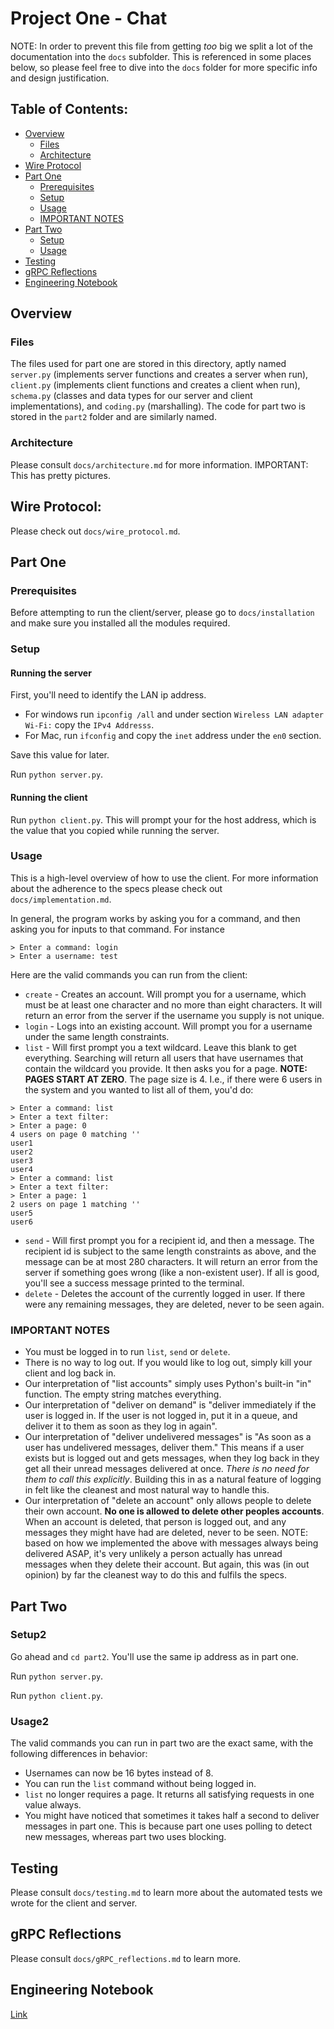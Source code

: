 # Project One - Chat

NOTE: In order to prevent this file from getting _too_ big we split a lot of the documentation into the `docs` subfolder. This is referenced in some places below, so please feel free to dive into the `docs` folder for more specific info and design justification.

## Table of Contents:

- [Overview](#overview)
  - [Files](#files)
  - [Architecture](#architecture)
- [Wire Protocol](#wire-protocol)
- [Part One](#part-one)
  - [Prerequisites](#prerequisites)
  - [Setup](#setup)
  - [Usage](#usage)
  - [IMPORTANT NOTES](#important-notes)
- [Part Two](#part-two)
  - [Setup](#setup2)
  - [Usage](#usage2)
- [Testing](#testing)
- [gRPC Reflections](#grpc-reflections)
- [Engineering Notebook](#engineering-notebook)

## Overview

### Files

The files used for part one are stored in this directory, aptly named `server.py` (implements server functions and creates a server when run), `client.py` (implements client functions and creates a client when run), `schema.py` (classes and data types for our server and client implementations), and `coding.py` (marshalling). The code for part two is stored in the `part2` folder and are similarly named.  

### Architecture

Please consult `docs/architecture.md` for more information. IMPORTANT: This has pretty pictures.

## Wire Protocol:

Please check out `docs/wire_protocol.md`.

## Part One

### Prerequisites

Before attempting to run the client/server, please go to `docs/installation` and make sure you installed all the modules required.

### Setup

#### Running the server

First, you'll need to identify the LAN ip address.

- For windows run `ipconfig /all` and under section `Wireless LAN adapter Wi-Fi:` copy the `IPv4 Addresss`.
- For Mac, run `ifconfig` and copy the `inet` address under the `en0` section.

Save this value for later.

Run `python server.py`.

#### Running the client

Run `python client.py`. This will prompt your for the host address, which is the value that you copied while running the server.

### Usage

This is a high-level overview of how to use the client. For more information about the adherence to the specs please check out `docs/implementation.md`.

In general, the program works by asking you for a command, and then asking you for inputs to that command. For instance

```
> Enter a command: login
> Enter a username: test
```

Here are the valid commands you can run from the client:

- `create` - Creates an account. Will prompt you for a username, which must be at least one character and no more than eight characters. It will return an error from the server if the username you supply is not unique.
- `login` - Logs into an existing account. Will prompt you for a username under the same length constraints.
- `list` - Will first prompt you a text wildcard. Leave this blank to get everything. Searching will return all users that have usernames that contain the wildcard you provide. It then asks you for a page. **NOTE: PAGES START AT ZERO**. The page size is 4. I.e., if there were 6 users in the system and you wanted to list all of them, you'd do:

```
> Enter a command: list
> Enter a text filter:
> Enter a page: 0
4 users on page 0 matching ''
user1
user2
user3
user4
> Enter a command: list
> Enter a text filter:
> Enter a page: 1
2 users on page 1 matching ''
user5
user6
```

- `send` - Will first prompt you for a recipient id, and then a message. The recipient id is subject to the same length constraints as above, and the message can be at most 280 characters. It will return an error from the server if something goes wrong (like a non-existent user). If all is good, you'll see a success message printed to the terminal.
- `delete` - Deletes the account of the currently logged in user. If there were any remaining messages, they are deleted, never to be seen again.

### IMPORTANT NOTES

- You must be logged in to run `list`, `send` or `delete`.
- There is no way to log out. If you would like to log out, simply kill your client and log back in.
- Our interpretation of "list accounts" simply uses Python's built-in "in" function. The empty string matches everything.
- Our interpretation of "deliver on demand" is "deliver immediately if the user is logged in. If the user is not logged in, put it in a queue, and deliver it to them as soon as they log in again".
- Our interpretation of "deliver undelivered messages" is "As soon as a user has undelivered messages, deliver them." This means if a user exists but is logged out and gets messages, when they log back in they get all their unread messages delivered at once. _There is no need for them to call this explicitly_. Building this in as a natural feature of logging in felt like the cleanest and most natural way to handle this.
- Our interpretation of "delete an account" only allows people to delete their own account. **No one is allowed to delete other peoples accounts**. When an account is deleted, that person is logged out, and any messages they might have had are deleted, never to be seen. NOTE: based on how we implemented the above with messages always being delivered ASAP, it's very unlikely a person actually has unread messages when they delete their account. But again, this was (in out opinion) by far the cleanest way to do this and fulfils the specs.

## Part Two

### Setup2

Go ahead and `cd part2`. You'll use the same ip address as in part one.

Run `python server.py`.

Run `python client.py`.

### Usage2

The valid commands you can run in part two are the exact same, with the following differences in behavior:

- Usernames can now be 16 bytes instead of 8.
- You can run the `list` command without being logged in.
- `list` no longer requires a page. It returns all satisfying requests in one value always.
- You might have noticed that sometimes it takes half a second to deliver messages in part one. This is because part one uses polling to detect new messages, whereas part two uses blocking.

## Testing

Please consult `docs/testing.md` to learn more about the automated tests we wrote for the client and server.

## gRPC Reflections

Please consult `docs/gRPC_reflections.md` to learn more.

## Engineering Notebook

[Link](https://berry-sugar-a23.notion.site/Engineering-Notebook-6519389b51434222b4f2abb640df4036)
